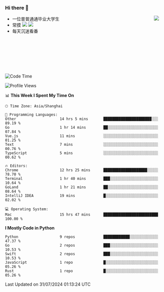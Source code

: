 ### Hi there 👋


<a href="https://github.com/yanlc39">
  <img align="right" src="https://github-readme-stats.vercel.app/api?username=yanlc39&show_icons=true&hide_border=true&icon_color=586069&title_color=a0a9af">
</a>

- 一位普普通通毕业大学生
- 常摸 ![](https://img.shields.io/badge/-Python-3e74a2?style=flat-square&logo=Python&logoColor=fff) ![](https://img.shields.io/badge/-C%2B%2B-brightgreen?style=flat-square)
- 每天沉迷看番



<br><br><br><br><br><br>


<!--START_SECTION:waka-->
![Code Time](http://img.shields.io/badge/Code%20Time-126%20hrs%2021%20mins-blue)

![Profile Views](http://img.shields.io/badge/Profile%20Views-0-blue)

📊 **This Week I Spent My Time On** 

```text
🕑︎ Time Zone: Asia/Shanghai

💬 Programming Languages: 
Other                    14 hrs 5 mins       ██████████████████████░░░   89.19 % 
Go                       1 hr 14 mins        ██░░░░░░░░░░░░░░░░░░░░░░░   07.84 % 
Vue.js                   11 mins             ░░░░░░░░░░░░░░░░░░░░░░░░░   01.25 % 
Text                     7 mins              ░░░░░░░░░░░░░░░░░░░░░░░░░   00.76 % 
TypeScript               5 mins              ░░░░░░░░░░░░░░░░░░░░░░░░░   00.62 % 

🔥 Editors: 
Chrome                   12 hrs 25 mins      ████████████████████░░░░░   78.70 % 
Terminal                 1 hr 40 mins        ███░░░░░░░░░░░░░░░░░░░░░░   10.64 % 
GoLand                   1 hr 21 mins        ██░░░░░░░░░░░░░░░░░░░░░░░   08.64 % 
IntelliJ IDEA            19 mins             █░░░░░░░░░░░░░░░░░░░░░░░░   02.02 % 

💻 Operating System: 
Mac                      15 hrs 47 mins      █████████████████████████   100.00 % 
```

**I Mostly Code in Python** 

```text
Python                   9 repos             ████████████░░░░░░░░░░░░░   47.37 % 
Go                       2 repos             ███░░░░░░░░░░░░░░░░░░░░░░   10.53 % 
Swift                    2 repos             ███░░░░░░░░░░░░░░░░░░░░░░   10.53 % 
JavaScript               1 repo              █░░░░░░░░░░░░░░░░░░░░░░░░   05.26 % 
Rust                     1 repo              █░░░░░░░░░░░░░░░░░░░░░░░░   05.26 % 
```




 Last Updated on 31/07/2024 01:13:24 UTC
<!--END_SECTION:waka-->
